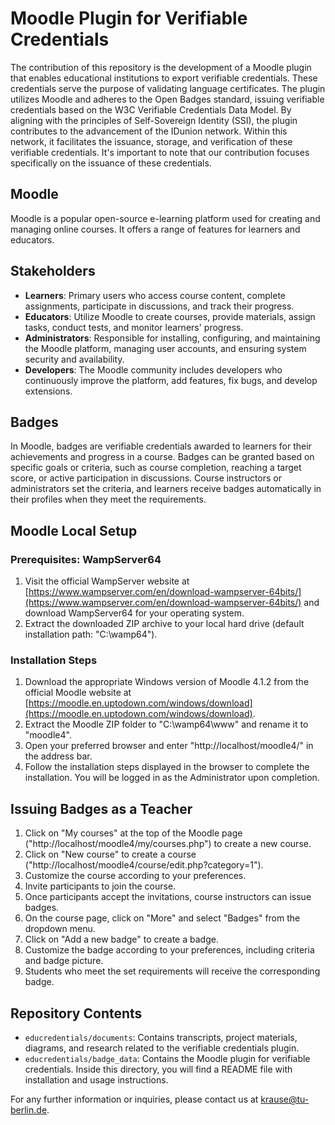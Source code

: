 # Moodle Plugin for Verifiable Credentials

The contribution of this repository is the development of a Moodle plugin that enables educational institutions to export verifiable credentials. These credentials serve the purpose of validating language certificates. The plugin utilizes Moodle and adheres to the Open Badges standard, issuing verifiable credentials based on the W3C Verifiable Credentials Data Model. By aligning with the principles of Self-Sovereign Identity (SSI), the plugin contributes to the advancement of the IDunion network. Within this network, it facilitates the issuance, storage, and verification of these verifiable credentials. It's important to note that our contribution focuses specifically on the issuance of these credentials.
## Moodle

Moodle is a popular open-source e-learning platform used for creating and managing online courses. It offers a range of features for learners and educators.

## Stakeholders

- **Learners**: Primary users who access course content, complete assignments, participate in discussions, and track their progress.
- **Educators**: Utilize Moodle to create courses, provide materials, assign tasks, conduct tests, and monitor learners' progress.
- **Administrators**: Responsible for installing, configuring, and maintaining the Moodle platform, managing user accounts, and ensuring system security and availability.
- **Developers**: The Moodle community includes developers who continuously improve the platform, add features, fix bugs, and develop extensions.

## Badges

In Moodle, badges are verifiable credentials awarded to learners for their achievements and progress in a course. Badges can be granted based on specific goals or criteria, such as course completion, reaching a target score, or active participation in discussions. Course instructors or administrators set the criteria, and learners receive badges automatically in their profiles when they meet the requirements.

## Moodle Local Setup

### Prerequisites: WampServer64

1. Visit the official WampServer website at [https://www.wampserver.com/en/download-wampserver-64bits/](https://www.wampserver.com/en/download-wampserver-64bits/) and download WampServer64 for your operating system.
2. Extract the downloaded ZIP archive to your local hard drive (default installation path: "C:\wamp64").

### Installation Steps

1. Download the appropriate Windows version of Moodle 4.1.2 from the official Moodle website at [https://moodle.en.uptodown.com/windows/download](https://moodle.en.uptodown.com/windows/download).
2. Extract the Moodle ZIP folder to "C:\wamp64\www" and rename it to "moodle4".
3. Open your preferred browser and enter "http://localhost/moodle4/" in the address bar.
4. Follow the installation steps displayed in the browser to complete the installation. You will be logged in as the Administrator upon completion.

## Issuing Badges as a Teacher

1. Click on "My courses" at the top of the Moodle page ("http://localhost/moodle4/my/courses.php") to create a new course.
2. Click on "New course" to create a course ("http://localhost/moodle4/course/edit.php?category=1").
3. Customize the course according to your preferences.
4. Invite participants to join the course.
5. Once participants accept the invitations, course instructors can issue badges.
6. On the course page, click on "More" and select "Badges" from the dropdown menu.
7. Click on "Add a new badge" to create a badge.
8. Customize the badge according to your preferences, including criteria and badge picture.
9. Students who meet the set requirements will receive the corresponding badge.

## Repository Contents

- `educredentials/documents`: Contains transcripts, project materials, diagrams, and research related to the verifiable credentials plugin.
- `educredentials/badge_data`: Contains the Moodle plugin for verifiable credentials. Inside this directory, you will find a README file with installation and usage instructions.

For any further information or inquiries, please contact us at krause@tu-berlin.de.
